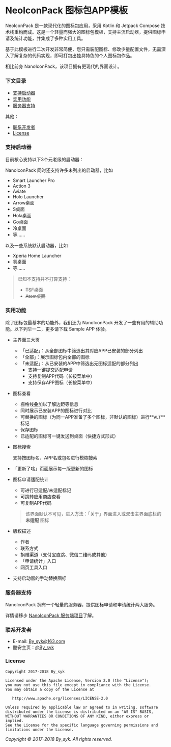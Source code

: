 # NeoIconPack 图标包APP模板

NeoIconPack 是一款现代化的图标包应用，采用 Kotlin 和 Jetpack Compose 技术栈重构而成。这是一个轻量而强大的图标包模板，支持主流启动器，提供图标申请及统计功能，并集成了多种实用工具。

基于此模板进行二次开发非常简便，您只需装配图标、修改少量配置文件，无需深入了解复杂的代码实现，即可打包出独具特色的个人图标包作品。

相比前身 NanoIconPack，该项目拥有更现代的界面设计。


### 下文目录

+ [支持启动器](#支持启动器)
+ [实用功能](#实用功能)
+ [服务器支持](#服务器支持)

其他：
+ [联系开发者](#联系开发者)
+ [License](#license)


### 支持启动器

目前核心支持以下3个元老级的启动器：

NanoIconPack 同时还支持许多未列出的启动器，比如
+ Smart Launcher Pro
+ Action 3
+ Aviate
+ Holo Launcher
+ Arrow桌面
+ S桌面
+ Hola桌面
+ Go桌面
+ 冷桌面
+ 等……

以及一些系统默认启动器，比如
+ Xperia Home Launcher
+ 氢桌面
+ 等……

> 已知不支持并不打算支持：
> + ~~TSF桌面~~
> + ~~Atom桌面~~


### 实用功能

除了图标包最基本的功能外，我们还为 NanoIconPack 开发了一些有用的辅助功能。以下列举一二，更多请下载 Sample APP 体验。

+ 主界面三大页
  + 「已适配」：从全部图标中筛选出其对应APP已安装的部分列出
  + 「全部」：展示图标包内全部的图标
  + 「未适配」：从已安装的APP中筛选出无图标适配的部分列出
    + 支持一键提交适配申请
    + 支持复制APP代码（长按菜单中）
    + 支持保存APP图标（长按菜单中）

+ 图标查看
  + 栅格线叠加以了解边距等信息
  + 同时展示已安装APP的图标进行对比
  + 可替换的图标（为同一APP准备了多个图标，非默认的图标）进行**` ALT `**标记
  + 保存图标
  + 已适配的图标可一键发送到桌面（快捷方式形式）
  
+ 图标搜索
  
  支持按图标名、APP名或包名进行模糊搜索

+ 「更新了啥」页面展示每一版更新的图标
  
+ 图标申请适配统计
  + 可进行已适配/未适配标记
  + 可跳转应用商店查看
  + 可复制APP代码
  
  > 该界面默认不可见，进入方法：「关于」界面进入或双击主界面底栏的 **未适配** 图标

+ 版权描述
  + 作者
  + 联系方式
  + 捐赠渠道（支付宝直跳、微信二维码或其他）
  + 「申请统计」入口
  + 网页工具入口
  
+ 支持启动器的手动替换图标


### 服务器支持

NanoIconPack 拥有一个轻量的服务器，提供图标申请和申请统计两大服务。

详情请移步 [NanoIconPack 服务端项目](https://github.com/by-syk/NanoIconPackServer)了解。

### 联系开发者

+ E-mail: [By_syk@163.com](mailto:By_syk@163.com "By_syk")
+ 酷安主页：[@By_syk](https://www.coolapk.com/u/463675)


### License

    Copyright 2017-2018 By_syk

    Licensed under the Apache License, Version 2.0 (the "License");
    you may not use this file except in compliance with the License.
    You may obtain a copy of the License at

       http://www.apache.org/licenses/LICENSE-2.0

    Unless required by applicable law or agreed to in writing, software
    distributed under the License is distributed on an "AS IS" BASIS,
    WITHOUT WARRANTIES OR CONDITIONS OF ANY KIND, either express or implied.
    See the License for the specific language governing permissions and
    limitations under the License.


*Copyright &#169; 2017-2018 By_syk. All rights reserved.*
